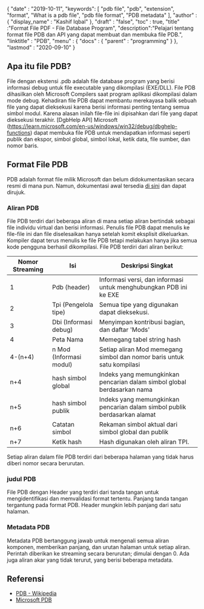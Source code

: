 {
  "date" : "2019-10-11",
  "keywords": [ "pdb file", "pdb", "extension", "format", "What is a pdb file", "pdb file format", "PDB metadata" ],
  "author" : {
    "display_name" : "Kashif Iqbal"
},
  "draft" : "false",
  "toc" : true,
  "title" :"Format File PDF - File Database Program",
  "description":"Pelajari tentang format file PDB dan API yang dapat membuat dan membuka file PDB.",
  "linktitle" : "PDB",
  "menu" : {
    "docs" : {
      "parent" : "programming"
}
},
  "lastmod" : "2020-09-10"
}

## Apa itu file PDB?

File dengan ekstensi .pdb adalah file database program yang berisi informasi debug untuk file executable yang dikompilasi (EXE/DLL). File PDB dihasilkan oleh Microsoft Compilers saat program aplikasi dikompilasi dalam mode debug. Kehadiran file PDB dapat membantu merekayasa balik sebuah file yang dapat dieksekusi karena berisi informasi penting tentang semua simbol modul. Karena alasan inilah file-file ini dipisahkan dari file yang dapat dieksekusi terakhir. [DgbHelp API] Microsoft (https://learn.microsoft.com/en-us/windows/win32/debug/dbghelp-functions) dapat membuka file PDB untuk mendapatkan informasi seperti publik dan ekspor, simbol global, simbol lokal, ketik data, file sumber, dan nomor baris.

## Format File PDB

PDB adalah format file milik Microsoft dan belum didokumentasikan secara resmi di mana pun. Namun, dokumentasi awal tersedia [di sini](https://github.com/Microsoft/microsoft-pdb) dan dapat dirujuk.

### Aliran PDB

File PDB terdiri dari beberapa aliran di mana setiap aliran bertindak sebagai file individu virtual dan berisi informasi. Penulis file PDB dapat menulis ke file-file ini dan file diselesaikan hanya setelah komit eksplisit dikeluarkan. Kompiler dapat terus menulis ke file PDB tetapi melakukan hanya jika semua kode pengguna berhasil dikompilasi. File PDB terdiri dari aliran berikut:

|Nomor Streaming |Isi |Deskripsi Singkat|
---|---|---|
|1| Pdb (header) |Informasi versi, dan informasi untuk menghubungkan PDB ini ke EXE|
|2| Tpi (Pengelola tipe) |Semua tipe yang digunakan dapat dieksekusi.|
|3| Dbi (Informasi debug) |Menyimpan kontribusi bagian, dan daftar 'Mods'|
|4| Peta Nama| Memegang tabel string hash|
|4-(n+4)| n Mod (Informasi modul)| Setiap aliran Mod memegang simbol dan nomor baris untuk satu kompilasi |
|n+4| hash simbol global| Indeks yang memungkinkan pencarian dalam simbol global berdasarkan nama|
|n+5| hash simbol publik| Indeks yang memungkinkan pencarian dalam simbol publik berdasarkan alamat|
|n+6| Catatan simbol | Rekaman simbol aktual dari simbol global dan publik|
|n+7| Ketik hash| Hash digunakan oleh aliran TPI.|

Setiap aliran dalam file PDB terdiri dari beberapa halaman yang tidak harus diberi nomor secara berurutan.

### judul PDB

File PDB dengan Header yang terdiri dari tanda tangan untuk mengidentifikasi dan memvalidasi format tertentu. Panjang tanda tangan tergantung pada format PDB. Header mungkin lebih panjang dari satu halaman.

### Metadata PDB
Metadata PDB bertanggung jawab untuk mengenali semua aliran komponen, memberikan panjang, dan urutan halaman untuk setiap aliran. Perintah diberikan ke streaming secara berurutan; dimulai dengan 0. Ada juga aliran akar yang tidak terurut, yang berisi beberapa metadata.

## Referensi
* [PDB - Wikipedia](https://en.wikipedia.org/wiki/Program_database)
* [Microsoft PDB](https://github.com/Microsoft/microsoft-pdb)

